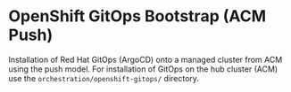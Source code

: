 # OpenShift GitOps Bootstrap (ACM Push)

Installation of Red Hat GitOps (ArgoCD) onto a managed cluster from ACM using
the push model. For installation of GitOps on the hub cluster (ACM) use the
`orchestration/openshift-gitops/` directory.

